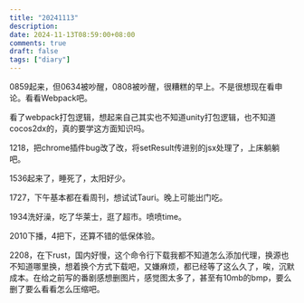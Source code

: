 ```yaml
---
title: "20241113"
description: 
date: 2024-11-13T08:59:00+08:00
comments: true
draft: false
tags: ["diary"]
---
```

0859起来，但0634被吵醒，0808被吵醒，很糟糕的早上。不是很想现在看申论。看看Webpack吧。

看了webpack打包逻辑，想起来自己其实也不知道unity打包逻辑，也不知道cocos2dx的，真的要学这方面知识吗。

1218，把chrome插件bug改了改，将setResult传进别的jsx处理了，上床躺躺吧。

1536起来了，睡死了，太阳好少。

1727，下午基本都在看周刊，想试试Tauri。晚上可能出门吃。

1934洗好澡，吃了华莱士，逛了超市。喷喷time。

2010下播，4把下，还算不错的低保体验。

2208，在下rust，国内好慢，这个命令行下载我都不知道怎么添加代理，换源也不知道哪里换，想着换个方式下载吧，又嫌麻烦，都已经等了这么久了，唉，沉默成本。在给之前写的番剧感想删图片，感觉图太多了，甚至有10mb的bmp，要么删了要么看看怎么压缩吧。
